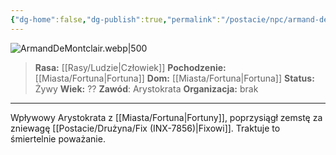 ```yaml
---
{"dg-home":false,"dg-publish":true,"permalink":"/postacie/npc/armand-de-montclair/","dgPassFrontmatter":true}
---
```


![ArmandDeMontclair.webp|500](/img/user/Vault/Grafiki/NPC/ArmandDeMontclair.webp)

> **Rasa:** [[Rasy/Ludzie\|Człowiek]]
> **Pochodzenie:** [[Miasta/Fortuna\|Fortuna]]
> **Dom:** [[Miasta/Fortuna\|Fortuna]]
> **Status:** Żywy
> **Wiek:** ??
> **Zawód**: Arystokrata
> **Organizacja:** brak

---

Wpływowy Arystokrata z [[Miasta/Fortuna\|Fortuny]], poprzysiągł zemstę za zniewagę [[Postacie/Drużyna/Fix (INX-7856)\|Fixowi]]. Traktuje to śmiertelnie poważanie.